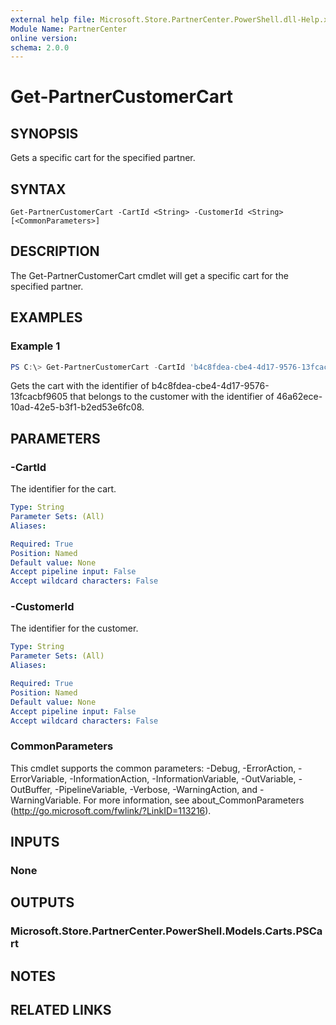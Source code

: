 ```yaml
---
external help file: Microsoft.Store.PartnerCenter.PowerShell.dll-Help.xml
Module Name: PartnerCenter
online version:
schema: 2.0.0
---
```


# Get-PartnerCustomerCart

## SYNOPSIS
Gets a specific cart for the specified partner.

## SYNTAX

```
Get-PartnerCustomerCart -CartId <String> -CustomerId <String> [<CommonParameters>]
```

## DESCRIPTION
The Get-PartnerCustomerCart cmdlet will get a specific cart for the specified partner.

## EXAMPLES

### Example 1
```powershell
PS C:\> Get-PartnerCustomerCart -CartId 'b4c8fdea-cbe4-4d17-9576-13fcacbf9605' -CustomerId '46a62ece-10ad-42e5-b3f1-b2ed53e6fc08'
```

Gets the cart with the identifier of b4c8fdea-cbe4-4d17-9576-13fcacbf9605 that belongs to the customer with the identifier of 46a62ece-10ad-42e5-b3f1-b2ed53e6fc08.

## PARAMETERS

### -CartId
The identifier for the cart.

```yaml
Type: String
Parameter Sets: (All)
Aliases:

Required: True
Position: Named
Default value: None
Accept pipeline input: False
Accept wildcard characters: False
```

### -CustomerId
The identifier for the customer.

```yaml
Type: String
Parameter Sets: (All)
Aliases:

Required: True
Position: Named
Default value: None
Accept pipeline input: False
Accept wildcard characters: False
```

### CommonParameters
This cmdlet supports the common parameters: -Debug, -ErrorAction, -ErrorVariable, -InformationAction, -InformationVariable, -OutVariable, -OutBuffer, -PipelineVariable, -Verbose, -WarningAction, and -WarningVariable. For more information, see about_CommonParameters (http://go.microsoft.com/fwlink/?LinkID=113216).

## INPUTS

### None

## OUTPUTS

### Microsoft.Store.PartnerCenter.PowerShell.Models.Carts.PSCart

## NOTES

## RELATED LINKS
